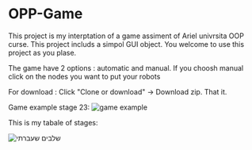 # OPP-Game

This project is my interptation of a game assiment of Ariel univrsita OOP curse. 
This project includs a simpol GUI object.
You welcome to use this project as you plase.

The game have 2 options : automatic and manual.
If you choosh manual click on the nodes you want to put your robots 

For download :
Click "Clone or download" -> Download zip.
That it.

Game example stage 23: 
![game example](https://user-images.githubusercontent.com/46245107/72842254-ab9f5000-3ca0-11ea-8420-851944045bce.JPG)

This is my tabale of stages:

![שלבים שעברתי](https://user-images.githubusercontent.com/46245107/73596967-3c431f00-4530-11ea-9a80-b839fe5f3f18.JPG)
